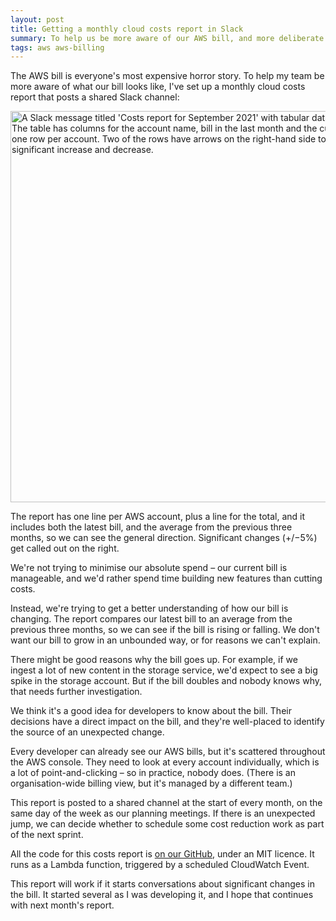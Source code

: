 ```yaml
---
layout: post
title: Getting a monthly cloud costs report in Slack
summary: To help us be more aware of our AWS bill, and more deliberate in what we spend, we've set up a monthly report of all our cloud bills to Slack.
tags: aws aws-billing
---
```


The AWS bill is everyone's most expensive horror story.
To help my team be more aware of what our bill looks like, I've set up a monthly cloud costs report that posts a shared Slack channel:

<img src="/images/2021/costs_report_2x.png" srcset="/images/2021/costs_report_2x.png 2x, /images/2021/costs_report_1x.png 1x" style="width: 626px;" alt="A Slack message titled 'Costs report for September 2021' with tabular data in a code block. The table has columns for the account name, bill in the last month and the current month, and one row per account. Two of the rows have arrows on the right-hand side to indicate a significant increase and decrease.">

The report has one line per AWS account, plus a line for the total, and it includes both the latest bill, and the average from the previous three months, so we can see the general direction.
Significant changes (+/&minus;5%) get called out on the right.

We're not trying to minimise our absolute spend – our current bill is manageable, and we'd rather spend time building new features than cutting costs.

Instead, we're trying to get a better understanding of how our bill is changing.
The report compares our latest bill to an average from the previous three months, so we can see if the bill is rising or falling.
We don't want our bill to grow in an unbounded way, or for reasons we can't explain.

There might be good reasons why the bill goes up.
For example, if we ingest a lot of new content in the storage service, we'd expect to see a big spike in the storage account.
But if the bill doubles and nobody knows why, that needs further investigation.

We think it's a good idea for developers to know about the bill.
Their decisions have a direct impact on the bill, and they're well-placed to identify the source of an unexpected change.

Every developer can already see our AWS bills, but it's scattered throughout the AWS console.
They need to look at every account individually, which is a lot of point-and-clicking – so in practice, nobody does.
(There is an organisation-wide billing view, but it's managed by a different team.)

This report is posted to a shared channel at the start of every month, on the same day of the week as our planning meetings.
If there is an unexpected jump, we can decide whether to schedule some cost reduction work as part of the next sprint.

All the code for this costs report is [on our GitHub][github], under an MIT licence.
It runs as a Lambda function, triggered by a scheduled CloudWatch Event.

This report will work if it starts conversations about significant changes in the bill.
It started several as I was developing it, and I hope that continues with next month's report.

[github]: https://github.com/wellcomecollection/platform-infrastructure/tree/c41e6c32e6ddd5d3c6bcd834013e9399c2f3d18c/costs_report
